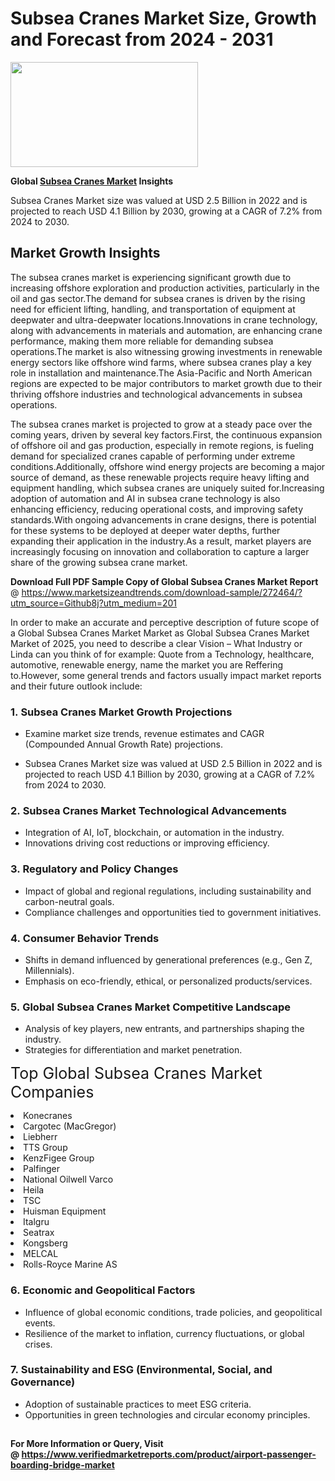 <H1>Subsea Cranes Market Size, Growth and Forecast from 2024 - 2031</H1><img class="aligncenter size-medium wp-image-584254" src="https://thirdeyenews.in/wp-content/uploads/2024/09/Global-Market-Research-300x168.jpeg" alt="" width="300" height="168" /><p><strong>Global&nbsp;<a href="https://www.marketsizeandtrends.com/download-sample/272464/?utm_source=Github8j?utm_medium=201">Subsea Cranes Market</a> Insights</strong></p><p>Subsea Cranes Market size was valued at USD 2.5 Billion in 2022 and is projected to reach USD 4.1 Billion by 2030, growing at a CAGR of 7.2% from 2024 to 2030.</p><p><h2>Market Growth Insights</h2> <p>The subsea cranes market is experiencing significant growth due to increasing offshore exploration and production activities, particularly in the oil and gas sector.The demand for subsea cranes is driven by the rising need for efficient lifting, handling, and transportation of equipment at deepwater and ultra-deepwater locations.Innovations in crane technology, along with advancements in materials and automation, are enhancing crane performance, making them more reliable for demanding subsea operations.The market is also witnessing growing investments in renewable energy sectors like offshore wind farms, where subsea cranes play a key role in installation and maintenance.The Asia-Pacific and North American regions are expected to be major contributors to market growth due to their thriving offshore industries and technological advancements in subsea operations.</p> <p>The subsea cranes market is projected to grow at a steady pace over the coming years, driven by several key factors.First, the continuous expansion of offshore oil and gas production, especially in remote regions, is fueling demand for specialized cranes capable of performing under extreme conditions.Additionally, offshore wind energy projects are becoming a major source of demand, as these renewable projects require heavy lifting and equipment handling, which subsea cranes are uniquely suited for.Increasing adoption of automation and AI in subsea crane technology is also enhancing efficiency, reducing operational costs, and improving safety standards.With ongoing advancements in crane designs, there is potential for these systems to be deployed at deeper water depths, further expanding their application in the industry.As a result, market players are increasingly focusing on innovation and collaboration to capture a larger share of the growing subsea crane market.</p> <p><span class=""><strong>Download Full PDF Sample Copy of Global Subsea Cranes Market Report</strong> @ <a href="https://www.marketsizeandtrends.com/download-sample/272464/?utm_source=Github8j?utm_medium=201" target="_blank">https://www.marketsizeandtrends.com/download-sample/272464/?utm_source=Github8j?utm_medium=201</a></span></p><p>In order to make an accurate and perceptive description of future scope of a Global&nbsp;Subsea Cranes Market Market as Global&nbsp;Subsea Cranes Market Market of 2025, you need to describe a clear Vision &ndash; What Industry or Linda can you think of for example: Quote from a Technology, healthcare, automotive, renewable energy, name the market you are Reffering to.However, some general trends and factors usually impact market reports and their future outlook include:</p><h3>1.&nbsp;<strong>Subsea Cranes Market Growth Projections</strong></h3><ul><li>Examine market size trends, revenue estimates and CAGR (Compounded Annual Growth Rate) projections.</li><li><p>Subsea Cranes Market size was valued at USD 2.5 Billion in 2022 and is projected to reach USD 4.1 Billion by 2030, growing at a CAGR of 7.2% from 2024 to 2030.</p></li></ul><h3>2.&nbsp;<strong>Subsea Cranes Market Technological Advancements</strong></h3><ul><li>Integration of AI, IoT, blockchain, or automation in the industry.</li><li>Innovations driving cost reductions or improving efficiency.</li></ul><h3>3.&nbsp;<strong>Regulatory and Policy Changes</strong></h3><ul><li>Impact of global and regional regulations, including sustainability and carbon-neutral goals.</li><li>Compliance challenges and opportunities tied to government initiatives.</li></ul><h3>4.&nbsp;<strong>Consumer Behavior Trends</strong></h3><ul><li>Shifts in demand influenced by generational preferences (e.g., Gen Z, Millennials).</li><li>Emphasis on eco-friendly, ethical, or personalized products/services.</li></ul><h3>5.&nbsp;<strong>Global Subsea Cranes Market Competitive Landscape</strong></h3><ul><li>Analysis of key players, new entrants, and partnerships shaping the industry.</li><li>Strategies for differentiation and market penetration.</li></ul><p data-pm-slice="1 1 []"><span style="color: inherit; font-family: inherit; font-size: 25px;">Top Global Subsea Cranes Market Companies</span></p><div class="" data-test-id=""><p><li>Konecranes</li><li> Cargotec (MacGregor)</li><li> Liebherr</li><li> TTS Group</li><li> KenzFigee Group</li><li> Palfinger</li><li> National Oilwell Varco</li><li> Heila</li><li> TSC</li><li> Huisman Equipment</li><li> Italgru</li><li> Seatrax</li><li> Kongsberg</li><li> MELCAL</li><li> Rolls-Royce Marine AS</li></p></div><h3>6.&nbsp;<strong>Economic and Geopolitical Factors</strong></h3><ul><li>Influence of global economic conditions, trade policies, and geopolitical events.</li><li>Resilience of the market to inflation, currency fluctuations, or global crises.</li></ul><h3>7.&nbsp;<strong>Sustainability and ESG (Environmental, Social, and Governance)</strong></h3><ul><li>Adoption of sustainable practices to meet ESG criteria.</li><li>Opportunities in green technologies and circular economy principles.</li></ul><h2><strong style="font-size: 14px;">For More Information or Query, Visit @&nbsp;</strong><a style="background-color: #ffffff; font-size: 14px;" href="https://www.marketsizeandtrends.com/report/subsea-cranes-market/" target="_blank">https://www.verifiedmarketreports.com/product/airport-passenger-boarding-bridge-market</a></h2>